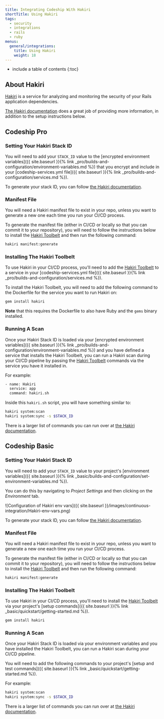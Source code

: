 ```yaml
---
title: Integrating Codeship With Hakiri
shortTitle: Using Hakiri
tags:
  - security
  - integrations
  - rails
  - ruby
menus:
  general/integrations:
    title: Using Hakiri
    weight: 18
---
```


* include a table of contents
{:toc}

## About Hakiri

[Hakiri](https://hakiri.io) is a service for analyzing and monitoring the security of your Rails application dependencies.

[The Hakiri documentation](https://hakiri.io/docs) does a great job of providing more information, in addition to the setup instructions below.

## Codeship Pro

### Setting Your Hakiri Stack ID

You will need to add your `STACK_ID` value to the [encrypted environment variables]({{ site.baseurl }}{% link _pro/builds-and-configuration/environment-variables.md %}) that you  encrypt and include in your [codeship-services.yml file]({{ site.baseurl }}{% link _pro/builds-and-configuration/services.md %}).

To generate your stack ID, you can follow [the Hakiri documentation](https://hakiri.io/docs/authentication-token).

### Manifest File

You will need a Hakiri manifest file to exist in your repo, unless you want to generate a new one each time you run your CI/CD process.

To generate the manifest file (either in CI/CD or locally so that you can commit it to your repository), you will need to follow the instructions below to install the [Hakiri Toolbelt](https://github.com/hakirisec/hakiri_toolbelt) and then run the following command:

```bash
hakiri manifest:generate
```

### Installing The Hakiri Toolbelt

To use Hakiri in your CI/CD process, you'll need to add the [Hakiri Toolbelt](https://github.com/hakirisec/hakiri_toolbelt) to a service in your [codeship-services.yml file]({{ site.baseurl }}{% link _pro/builds-and-configuration/services.md %}).

To install the Hakiri Toolbelt, you will need to add the following command to the Dockerfile for the service you want to run Hakiri on:


```bash
gem install hakiri
```

**Note** that this requires the Dockerfile to also have Ruby and the `gems` binary installed.

### Running A Scan

Once your Hakiri Stack ID is loaded via your [encrypted environment variables]({{ site.baseurl }}{% link _pro/builds-and-configuration/environment-variables.md %}) and you have defined a service that installs the Hakiri Toolbelt, you can run a Hakiri scan during your CI/CD pipeline by passing the [Hakiri Toolbelt](https://github.com/hakirisec/hakiri_toolbelt) commands via the service you have it installed in.

For example:

```bash
- name: Hakiri
  service: app
  command: hakiri.sh
```

Inside this `hakiri.sh` script, you will have something similar to:

```bash
hakiri system:scan
hakiri system:sync -s $STACK_ID
```

There is a larger list of commands you can run over at [the Hakiri documentation](https://hakiri.io/docs).

## Codeship Basic

### Setting Your Hakiri Stack ID

You will need to add your `STACK_ID` value to your project's [environment variables]({{ site.baseurl }}{% link _basic/builds-and-configuration/set-environment-variables.md %}).

You can do this by navigating to _Project Settings_ and then clicking on the _Environment_ tab.

![Configuration of Hakiri env vars]({{ site.baseurl }}/images/continuous-integration/Hakiri-env-vars.png)

To generate your stack ID, you can follow [the Hakiri documentation](https://hakiri.io/docs/authentication-token).

### Manifest File

You will need a Hakiri manifest file to exist in your repo, unless you want to generate a new one each time you run your CI/CD process.

To generate the manifest file (either in CI/CD or locally so that you can commit it to your repository), you will need to follow the instructions below to install the [Hakiri Toolbelt](https://github.com/hakirisec/hakiri_toolbelt) and then run the following command:

```bash
hakiri manifest:generate
```

### Installing The Hakiri Toolbelt

To use Hakiri in your CI/CD process, you'll need to install the [Hakiri Toolbelt](https://github.com/hakirisec/hakiri_toolbelt) via your project's [setup commands]({{ site.baseurl }}{% link _basic/quickstart/getting-started.md %}).

```bash
gem install hakiri
```

### Running A Scan

Once your Hakiri Stack ID is loaded via your environment variables and you have installed the Hakiri Toolbelt, you can run a Hakiri scan during your CI/CD pipeline.

You will need to add the following commands to your project's [setup and test commands]({{ site.baseurl }}{% link _basic/quickstart/getting-started.md %}).

For example:

```bash
hakiri system:scan
hakiri system:sync -s $STACK_ID
```

There is a larger list of commands you can run over at [the Hakiri documentation](https://hakiri.io/docs).
